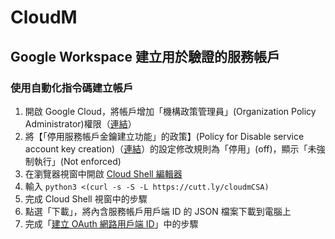 # CloudM
## Google Workspace 建立用於驗證的服務帳戶
### 使用自動化指令碼建立帳戶
1. 開啟 Google Cloud，將帳戶增加「機構政策管理員」(Organization Policy Administrator)權限（[連結](https://console.cloud.google.com/iam-admin/iam)）
2. 將【「停用服務帳戶金鑰建立功能」的政策】(Policy for Disable service account key creation)（[連結](https://console.cloud.google.com/iam-admin/orgpolicies/iam-disableServiceAccountKeyCreation)）的設定修改規則為「停用」(off)，顯示「未強制執行」(Not enforced)
3. 在瀏覽器視窗中開啟 [Cloud Shell 編輯器](https://ssh.cloud.google.com/cloudshell/editor?shellonly=true)
4. 輸入 
```python3 <(curl -s -S -L https://cutt.ly/cloudmCSA)```
5. 完成 Cloud Shell 視窗中的步驟
6. 點選「下載」，將內含服務帳戶用戶端 ID 的 JSON 檔案下載到電腦上
7. 完成「[建立 OAuth 網路用戶端 ID](https://support.google.com/workspacemigrate/answer/9222992)」中的步驟
